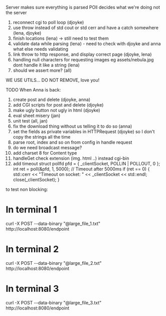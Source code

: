Server makes sure everything is parsed
POll decides what we're doing not the server

1. reconnect cgi to poll loop (djoyke)
2. use throw instead of std cout or std cerr and have a catch somewhere (lena, djoyke)
3. finish locations (lena) -> still need to test them
4. validate data while parsing (lena) - need to check with djoyke and anna what else needs validating
5. link throw to http response, and display correct page (djoyke, lena)
6. handling null characters for requesting images eg assets/nebula.jpg dont handle it like a string (lena)
7. should we assert more? (all)

WE USE UTILS... DO NOT REMOVE, love you!


TODO When Anna is back:
1. create post and delete (djoyke, anna)
2. add CGI scripts for post and delete (djoyke)
3. make ugly button not ugly in html (djoyke)
4. eval sheet misery (jan)
5. unit test (all, jan)
6. fix the download thing without us telling it to do so (anna)
7. set the fields as private variables in HTTPRequest (djoyke) so I don't copy the strings all the time
8. parse root, index and so on from config in handle request
10. do we need broadcast message?
13. add charset 8 for Content type
14. handleGet check extension (img. html ..) instead cgi-bin
15. add timeout struct pollfd pfd = { _clientSocket, POLLIN | POLLOUT, 0 };
int ret = poll(&pfd, 1, 5000); // Timeout after 5000ms
if (ret == 0) {
    std::cerr << "Timeout on socket: " << _clientSocket << std::endl;
    close(_clientSocket);
}



to test non blocking:
# In terminal 1
curl -X POST --data-binary "@large_file_1.txt" http://localhost:8080/endpoint
# In terminal 2
curl -X POST --data-binary "@large_file_2.txt" http://localhost:8080/endpoint
# In terminal 3
curl -X POST --data-binary "@large_file_3.txt" http://localhost:8080/endpoint
